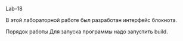 Lab-18

В этой лабораторной работе был разработан интерфейс блокнота.

Порядок работы
Для запуска программы надо запустить build.
